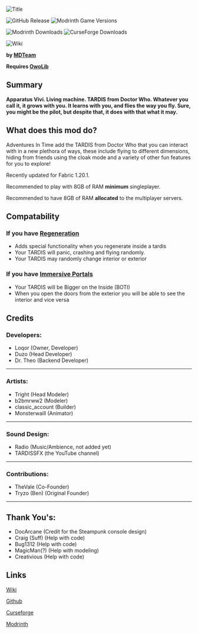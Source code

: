![Title](https://github.com/M-D-Team/ait-fabric-1.20.1/blob/main/src/main/resources/assets/ait/textures/gui/title/aitlogo.png?raw=true)

![GitHub Release](https://img.shields.io/github/v/release/M-D-Team/ait-fabric-1.20.1?include_prereleases)
![Modrinth Game Versions](https://img.shields.io/modrinth/game-versions/ait?link=https%3A%2F%2Fmodrinth.com%2Fmod%2Fait%2Fversions)

![Modrinth Downloads](https://img.shields.io/modrinth/dt/ait?logo=modrinth&link=https%3A%2F%2Fmodrinth.com%2Fmod%2Fait)
![CurseForge Downloads](https://img.shields.io/curseforge/dt/856138?logo=curseforge&color=red&link=https%3A%2F%2Fwww.curseforge.com%2Fminecraft%2Fmc-mods%2Fadventures-in-time)

![Wiki](https://img.shields.io/badge/wiki-grey?logo=gitbook&logoColor=white&link=https%3A%2F%2Fm-d-team.github.io%2Fait-fabric-1.20.1%2F)


**by [MDTeam](https://m-d-team.github.io/)**

**Requires [OwoLib](https://modrinth.com/mod/owo-lib)**

## Summary
**Apparatus Vivi. Living machine. TARDIS from Doctor Who. Whatever you call it, it grows with you. It learns with you, and flies the way you fly. Sure, you might be the pilot, but despite that, it does with that what it may.**

## What does this mod do?
Adventures In Time add the TARDIS from Doctor Who that you can interact with in a new plethora of ways, these include flying to different dimensions, hiding from friends using the cloak mode and a variety of other fun features for you to explore! 

Recently updated for Fabric 1.20.1. 

Recommended to play with 8GB of RAM **minimum** singleplayer.

Recommended to have 8GB of RAM **allocated** to the multiplayer servers.

## Compatability

### If you have [Regeneration](https://modrinth.com/mod/regeneration)

- Adds special functionality when you regenerate inside a tardis
- Your TARDIS will panic, crashing and flying randomly.
- Your TARDIS may randomly change interior or exterior
### If you have [Immersive Portals](https://modrinth.com/mod/immersiveportals)
- Your TARDIS will be Bigger on the Inside (BOTI)
- When you open the doors from the exterior you will be able to see the interior and vice versa

## Credits

### Developers:
- Loqor (Owner, Developer)
- Duzo (Head Developer)
- Dr. Theo (Backend Developer)

---

### Artists:
- Tright (Head Modeler)
- b2bmrww2 (Modeler)
- classic_account (Builder)
- Monsterwaill (Animator)

---

### Sound Design:
- Radio (Music/Ambience, not added yet)
- TARDISSFX (the YouTube channel)

---

### Contributions:
- TheVale (Co-Founder)
- Tryzo (Ben) (Original Founder)

---

## Thank You's:
- DocArcane (Credit for the Steampunk console design)
- Craig (Suff) (Help with code)
- Bug1312 (Help with code)
- MagicMan(?) (Help with modeling)
- Creativious (Help with code)


## Links
[Wiki](https://m-d-team.github.io/ait-fabric-1.20.1/)

[Github](https://github.com/M-D-Team/ait-fabric-1.20.1/)

[Curseforge](https://www.curseforge.com/minecraft/mc-mods/adventures-in-time)

[Modrinth](https://modrinth.com/mod/ait)
